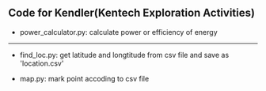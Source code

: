 Code for Kendler(Kentech Exploration Activities)
---
* power_calculator.py: calculate power or efficiency of energy
***
* find_loc.py: get latitude and longtitude from csv file and save as 'location.csv'

* map.py: mark point accoding to csv file
